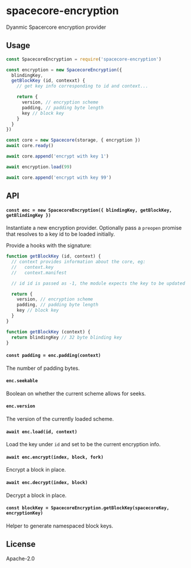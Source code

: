 # spacecore-encryption

Dyanmic Spacercore encryption provider

## Usage

```js
const SpacecoreEncryption = require('spacecore-encryption')

const encryption = new SpacecoreEncryption({
  blindingKey,
  getBlockKey (id, contexxt) {
    // get key info corresponding to id and context...

    return {
      version, // encryption scheme
      padding, // padding byte length
      key // block key
    }
  }
})

const core = new Spacecore(storage, { encryption })
await core.ready()

await core.append('encrypt with key 1')

await encryption.load(99)

await core.append('encrypt with key 99')
```

## API

#### `const enc = new SpacecoreEncryption({ blindingKey, getBlockKey, getBlindingKey })`

Instantiate a new encryption provider. Optionally pass a `preopen` promise that resolves to a key id to be loaded initially.

Provide a hooks with the signature:
```js
function getBlockKey (id, context) {
  // context provides information about the core, eg:
  //   context.key
  //   context.manifest

  // id id is passed as -1, the module expects the key to be updated

  return {
    version, // encryption scheme
    padding, // padding byte length
    key // block key
  }
}

function getBlockKey (context) {
  return blindingKey // 32 byte blinding key
}

```

#### `const padding = enc.padding(context)`

The number of padding bytes.

#### `enc.seekable`

Boolean on whether the current scheme allows for seeks.

#### `enc.version`

The version of the currently loaded scheme.

#### `await enc.load(id, context)`

Load the key under `id` and set to be the current encryption info.

#### `await enc.encrypt(index, block, fork)`

Encrypt a block in place.

#### `await enc.decrypt(index, block)`

Decrypt a block in place.

#### `const blockKey = SpacecoreEncryption.getBlockKey(spacecoreKey, encryptionKey)`

Helper to generate namespaced block keys.

## License

Apache-2.0
